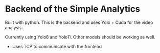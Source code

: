 # Backend of the Simple Analytics

Built with python. This is the backend and uses Yolo + Cuda for the video analysis.

Currently using Yolo8 and Yolo11. Other models should be working as well.

* Uses TCP to communicate with the frontend
